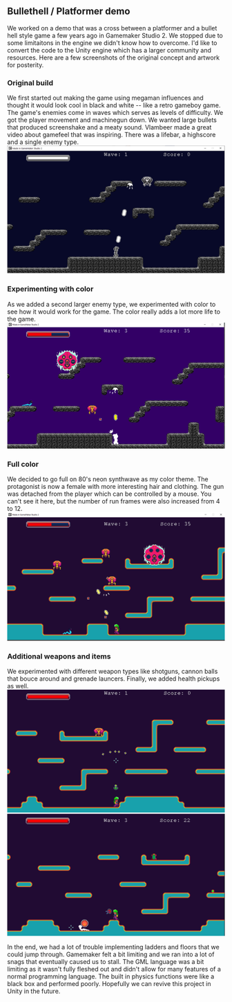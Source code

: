 ## Bullethell / Platformer demo

We worked on a demo that was a cross between a platformer and a bullet hell style game a few years ago in Gamemaker Studio 2. We stopped due to some limitaitons in the engine we didn't know how to overcome. I'd like to convert the code to the Unity engine which has a larger community and resources. Here are a few screenshots of the original concept and artwork for posterity.

### Original build
We first started out making the game using megaman influences and thought it would look cool in black and white -- like a retro gameboy game. The game's enemies come in waves which serves as levels of difficulty. We got the player movement and machinegun down.  We wanted large bullets that produced screenshake and a meaty sound. Vlambeer made a great video about gamefeel that was inspiring. There was a lifebar, a highscore and a single enemy type.   
![image](https://github.com/pyran/website/blob/main/imgs/original.png)

### Experimenting with color
As we added a second larger enemy type, we experimented with color to see how it would work for the game. The color really adds a lot more life to the game.
![image](https://github.com/pyran/website/blob/main/imgs/conversion.png)

### Full color
We decided to go full on 80's neon synthwave as my color theme. The protagonist is now a female with more interesting hair and clothing. The gun was detached from the player which can be controlled by a mouse. You can't see it here, but the number of run frames were also increased from 4 to 12.
![image](https://github.com/pyran/website/blob/main/imgs/machinegun.png)

### Additional weapons and items
We experimented with different weapon types like shotguns, cannon balls that bouce around and grenade launcers. Finally, we added health pickups as well.
![image](https://github.com/pyran/website/blob/main/imgs/shotgun.png)
![image](https://github.com/pyran/website/blob/main/imgs/cannon.png)

In the end, we had a lot of trouble implementing ladders and floors that we could jump through. Gamemaker felt a bit limiting and we ran into a lot of snags that eventually caused us to stall. The GML language was a bit limiting as it wasn't fully fleshed out and didn't allow for many features of a normal programming language. The built in physics functions were like a black box and performed poorly. Hopefully we can revive this project in Unity in the future.
